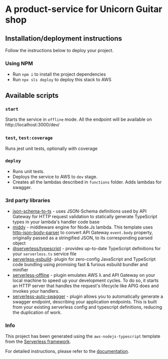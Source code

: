 # A product-service for Unicorn Guitar shop

## Installation/deployment instructions

Follow the instructions below to deploy your project.

### Using NPM

- Run `npm i` to install the project dependencies
- Run `npx sls deploy` to deploy this stack to AWS


## Available scripts

### `start`

Starts the service in `offline` mode. All the endpoint will be available on http://localhost:3000/dev/

### `test`, `test:coverage`

Runs jest unit tests, optionally with coverage

### `deploy`

- Runs unit tests.
- Deploys the service to AWS to `dev` stage.
- Creates all the lambdas described in `functions` folder. Adds lambdas for swagger.

### 3rd party libraries

- [json-schema-to-ts](https://github.com/ThomasAribart/json-schema-to-ts) - uses JSON-Schema definitions used by API Gateway for HTTP request validation to statically generate TypeScript types in your lambda's handler code base
- [middy](https://github.com/middyjs/middy) - middleware engine for Node.Js lambda. This template uses [http-json-body-parser](https://github.com/middyjs/middy/tree/master/packages/http-json-body-parser) to convert API Gateway `event.body` property, originally passed as a stringified JSON, to its corresponding parsed object
- [@serverless/typescript](https://github.com/serverless/typescript) - provides up-to-date TypeScript definitions for your `serverless.ts` service file
- [serverless-esbuild](https://github.com/floydspace/serverless-esbuild)- plugin for zero-config JavaScript and TypeScript code bundling using promising fast & furious esbuild bundler and minifier
- [serverless-offline](https://github.com/dherault/serverless-offline) - plugin emulates AWS λ and API Gateway on your local machine to speed up your development cycles. To do so, it starts an HTTP server that handles the request's lifecycle like APIG does and invokes your handlers.
- [serverless-auto-swagger](https://github.com/completecoding/serverless-auto-swagger) - plugin allows you to automatically generate a swagger endpoint, describing your application endpoints. This is built from your existing serverless config and typescript definitions, reducing the duplication of work.

### Info
This project has been generated using the `aws-nodejs-typescript` template from the [Serverless framework](https://www.serverless.com/).

For detailed instructions, please refer to the [documentation](https://www.serverless.com/framework/docs/providers/aws/).
